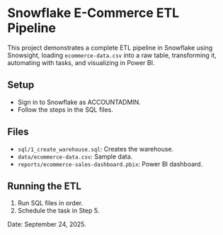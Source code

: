 # Snowflake E-Commerce ETL Pipeline

This project demonstrates a complete ETL pipeline in Snowflake using Snowsight, loading `ecommerce-data.csv` into a raw table, transforming it, automating with tasks, and visualizing in Power BI.

## Setup
- Sign in to Snowflake as ACCOUNTADMIN.
- Follow the steps in the SQL files.

## Files
- `sql/1_create_warehouse.sql`: Creates the warehouse.
- `data/ecommerce-data.csv`: Sample data.
- `reports/ecommerce-sales-dashboard.pbix`: Power BI dashboard.

## Running the ETL
1. Run SQL files in order.
2. Schedule the task in Step 5.

Date: September 24, 2025.

